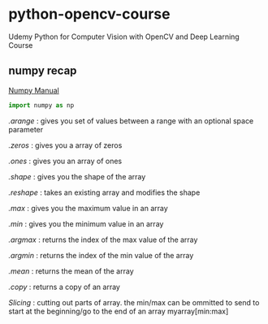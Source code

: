 # python-opencv-course
Udemy Python for Computer Vision with OpenCV and Deep Learning Course

## numpy recap
[Numpy Manual](https://docs.scipy.org/doc/numpy/reference/index.html)

```python
import numpy as np
```

_.arange_ : gives you set of values between a range with an optional space parameter

_.zeros_ : gives you a array of zeros

_.ones_ : gives you an array of ones

_.shape_ : gives you the shape of the array

_.reshape_ : takes an existing array and modifies the shape

_.max_ : gives you the maximum value in an array

_.min_ : gives you the minimum value in an array

_.argmax_ : returns the index of the max value of the array

_.argmin_ : returns the index of the min value of the array

_.mean_ : returns the mean of the array

_.copy_ : returns a copy of an array

*Slicing* : cutting out parts of array.  the min/max can be ommitted to send to start at the beginning/go to the end of an array
myarray[min:max]
